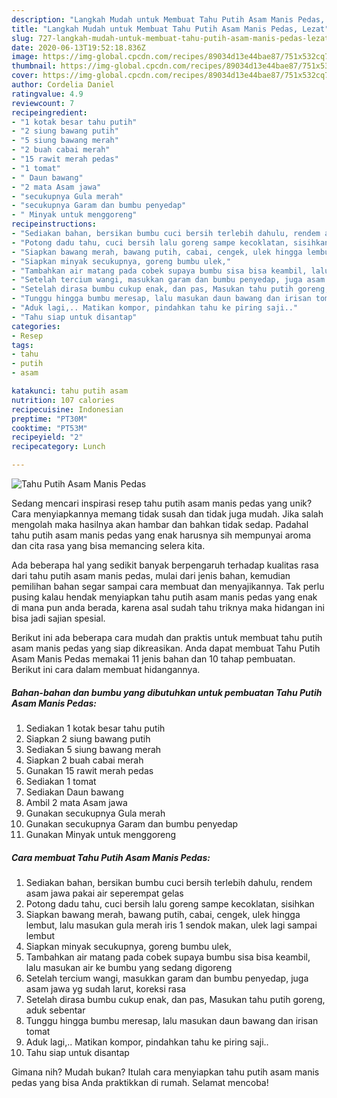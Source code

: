 ```yaml
---
description: "Langkah Mudah untuk Membuat Tahu Putih Asam Manis Pedas, Lezat"
title: "Langkah Mudah untuk Membuat Tahu Putih Asam Manis Pedas, Lezat"
slug: 727-langkah-mudah-untuk-membuat-tahu-putih-asam-manis-pedas-lezat
date: 2020-06-13T19:52:18.836Z
image: https://img-global.cpcdn.com/recipes/89034d13e44bae87/751x532cq70/tahu-putih-asam-manis-pedas-foto-resep-utama.jpg
thumbnail: https://img-global.cpcdn.com/recipes/89034d13e44bae87/751x532cq70/tahu-putih-asam-manis-pedas-foto-resep-utama.jpg
cover: https://img-global.cpcdn.com/recipes/89034d13e44bae87/751x532cq70/tahu-putih-asam-manis-pedas-foto-resep-utama.jpg
author: Cordelia Daniel
ratingvalue: 4.9
reviewcount: 7
recipeingredient:
- "1 kotak besar tahu putih"
- "2 siung bawang putih"
- "5 siung bawang merah"
- "2 buah cabai merah"
- "15 rawit merah pedas"
- "1 tomat"
- " Daun bawang"
- "2 mata Asam jawa"
- "secukupnya Gula merah"
- "secukupnya Garam dan bumbu penyedap"
- " Minyak untuk menggoreng"
recipeinstructions:
- "Sediakan bahan, bersikan bumbu cuci bersih terlebih dahulu, rendem asam jawa pakai air seperempat gelas"
- "Potong dadu tahu, cuci bersih lalu goreng sampe kecoklatan, sisihkan"
- "Siapkan bawang merah, bawang putih, cabai, cengek, ulek hingga lembut, lalu masukan gula merah iris 1 sendok makan, ulek lagi sampai lembut"
- "Siapkan minyak secukupnya, goreng bumbu ulek,"
- "Tambahkan air matang pada cobek supaya bumbu sisa bisa keambil, lalu masukan air ke bumbu yang sedang digoreng"
- "Setelah tercium wangi, masukkan garam dan bumbu penyedap, juga asam jawa yg sudah larut, koreksi rasa"
- "Setelah dirasa bumbu cukup enak, dan pas, Masukan tahu putih goreng, aduk sebentar"
- "Tunggu hingga bumbu meresap, lalu masukan daun bawang dan irisan tomat"
- "Aduk lagi,.. Matikan kompor, pindahkan tahu ke piring saji.."
- "Tahu siap untuk disantap"
categories:
- Resep
tags:
- tahu
- putih
- asam

katakunci: tahu putih asam 
nutrition: 107 calories
recipecuisine: Indonesian
preptime: "PT30M"
cooktime: "PT53M"
recipeyield: "2"
recipecategory: Lunch

---
```



![Tahu Putih Asam Manis Pedas](https://img-global.cpcdn.com/recipes/89034d13e44bae87/751x532cq70/tahu-putih-asam-manis-pedas-foto-resep-utama.jpg)

Sedang mencari inspirasi resep tahu putih asam manis pedas yang unik? Cara menyiapkannya memang tidak susah dan tidak juga mudah. Jika salah mengolah maka hasilnya akan hambar dan bahkan tidak sedap. Padahal tahu putih asam manis pedas yang enak harusnya sih mempunyai aroma dan cita rasa yang bisa memancing selera kita.



Ada beberapa hal yang sedikit banyak berpengaruh terhadap kualitas rasa dari tahu putih asam manis pedas, mulai dari jenis bahan, kemudian pemilihan bahan segar sampai cara membuat dan menyajikannya. Tak perlu pusing kalau hendak menyiapkan tahu putih asam manis pedas yang enak di mana pun anda berada, karena asal sudah tahu triknya maka hidangan ini bisa jadi sajian spesial.


Berikut ini ada beberapa cara mudah dan praktis untuk membuat tahu putih asam manis pedas yang siap dikreasikan. Anda dapat membuat Tahu Putih Asam Manis Pedas memakai 11 jenis bahan dan 10 tahap pembuatan. Berikut ini cara dalam membuat hidangannya.

<!--inarticleads1-->

##### Bahan-bahan dan bumbu yang dibutuhkan untuk pembuatan Tahu Putih Asam Manis Pedas:

1. Sediakan 1 kotak besar tahu putih
1. Siapkan 2 siung bawang putih
1. Sediakan 5 siung bawang merah
1. Siapkan 2 buah cabai merah
1. Gunakan 15 rawit merah pedas
1. Sediakan 1 tomat
1. Sediakan  Daun bawang
1. Ambil 2 mata Asam jawa
1. Gunakan secukupnya Gula merah
1. Gunakan secukupnya Garam dan bumbu penyedap
1. Gunakan  Minyak untuk menggoreng




<!--inarticleads2-->

##### Cara membuat Tahu Putih Asam Manis Pedas:

1. Sediakan bahan, bersikan bumbu cuci bersih terlebih dahulu, rendem asam jawa pakai air seperempat gelas
1. Potong dadu tahu, cuci bersih lalu goreng sampe kecoklatan, sisihkan
1. Siapkan bawang merah, bawang putih, cabai, cengek, ulek hingga lembut, lalu masukan gula merah iris 1 sendok makan, ulek lagi sampai lembut
1. Siapkan minyak secukupnya, goreng bumbu ulek,
1. Tambahkan air matang pada cobek supaya bumbu sisa bisa keambil, lalu masukan air ke bumbu yang sedang digoreng
1. Setelah tercium wangi, masukkan garam dan bumbu penyedap, juga asam jawa yg sudah larut, koreksi rasa
1. Setelah dirasa bumbu cukup enak, dan pas, Masukan tahu putih goreng, aduk sebentar
1. Tunggu hingga bumbu meresap, lalu masukan daun bawang dan irisan tomat
1. Aduk lagi,.. Matikan kompor, pindahkan tahu ke piring saji..
1. Tahu siap untuk disantap




Gimana nih? Mudah bukan? Itulah cara menyiapkan tahu putih asam manis pedas yang bisa Anda praktikkan di rumah. Selamat mencoba!
